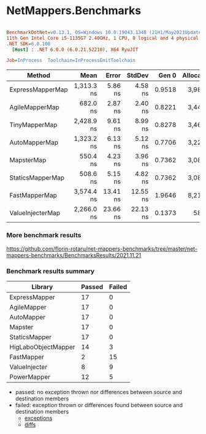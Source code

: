 # NetMappers.Benchmarks
``` ini

BenchmarkDotNet=v0.13.1, OS=Windows 10.0.19043.1348 (21H1/May2021Update)
11th Gen Intel Core i5-1135G7 2.40GHz, 1 CPU, 8 logical and 4 physical cores
.NET SDK=6.0.100
  [Host] : .NET 6.0.0 (6.0.21.52210), X64 RyuJIT

Job=InProcess  Toolchain=InProcessEmitToolchain  

```
|           Method |       Mean |    Error |   StdDev |  Gen 0 | Allocated |
|----------------- |-----------:|---------:|---------:|-------:|----------:|
| ExpressMapperMap | 1,313.3 ns |  5.86 ns |  4.58 ns | 0.9518 |   3,985 B |
|   AgileMapperMap |   682.0 ns |  2.87 ns |  2.40 ns | 0.8221 |   3,440 B |
|    TinyMapperMap | 2,428.9 ns |  9.61 ns |  8.99 ns | 0.8278 |   3,464 B |
|    AutoMapperMap | 1,323.2 ns |  6.13 ns |  5.12 ns | 0.7706 |   3,224 B |
|       MapsterMap |   550.4 ns |  4.23 ns |  3.96 ns | 0.7362 |   3,080 B |
| StaticsMapperMap |   508.6 ns |  5.15 ns |  4.82 ns | 0.7362 |   3,080 B |
|    FastMapperMap | 3,574.4 ns | 13.41 ns | 12.55 ns | 1.9646 |   8,216 B |
| ValueInjecterMap | 2,266.0 ns | 23.66 ns | 22.13 ns | 0.1373 |     584 B |


### More benchmark results
https://github.com/florin-rotaru/net-mappers-benchmarks/tree/master/net-mappers-benchmarks/BenchmarksResults/2021.11.21

### Benchmark results summary
|Library             |Passed                  |Failed                  
|--------------------|------------------------|------------------------
|ExpressMapper       |17                      |0                       
|AgileMapper         |17                      |0                       
|AutoMapper          |17                      |0                       
|Mapster             |17                      |0                       
|StaticsMapper       |17                      |0                       
|HigLaboObjectMapper |14                      |3                       
|FastMapper          |2                       |15                      
|ValueInjecter       |8                       |9                       
|PowerMapper         |12                      |5                       
   

- passed: no exception thrown nor differences between source and destination members
- failed: exception thrown or differences found between source and destination members
  - [exceptions](https://github.com/florin-rotaru/net-mappers-benchmarks/tree/master/net-mappers-benchmarks/BenchmarksResults/2021.11.21/Failed.Exceptions.md)
  - [diffs](https://github.com/florin-rotaru/net-mappers-benchmarks/tree/master/net-mappers-benchmarks/BenchmarksResults/2021.11.21/Failed.Diffs.md)